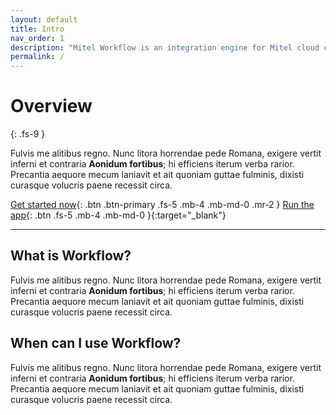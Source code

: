 ```yaml
---
layout: default
title: Intro
nav_order: 1
description: "Mitel Workflow is an integration engine for Mitel cloud connected products like MiCollab, MiCC and MOMA"
permalink: /
---
```


# Overview
{: .fs-9 }

Fulvis me alitibus regno. Nunc litora horrendae pede Romana, exigere vertit
inferni et contraria **Aonidum fortibus**; hi efficiens iterum verba rarior.
Precantia aequore mecum laniavit et ait quoniam guttae fulminis, dixisti
curasque volucris paene recessit circa.

[Get started now](getting-started){: .btn .btn-primary .fs-5 .mb-4 .mb-md-0 .mr-2 } [Run the app](https://workflow.mitel.io){: .btn .fs-5 .mb-4 .mb-md-0 }{:target="_blank"}

---

## What is Workflow?

Fulvis me alitibus regno. Nunc litora horrendae pede Romana, exigere vertit
inferni et contraria **Aonidum fortibus**; hi efficiens iterum verba rarior.
Precantia aequore mecum laniavit et ait quoniam guttae fulminis, dixisti
curasque volucris paene recessit circa.

## When can I use Workflow?

Fulvis me alitibus regno. Nunc litora horrendae pede Romana, exigere vertit
inferni et contraria **Aonidum fortibus**; hi efficiens iterum verba rarior.
Precantia aequore mecum laniavit et ait quoniam guttae fulminis, dixisti
curasque volucris paene recessit circa.

